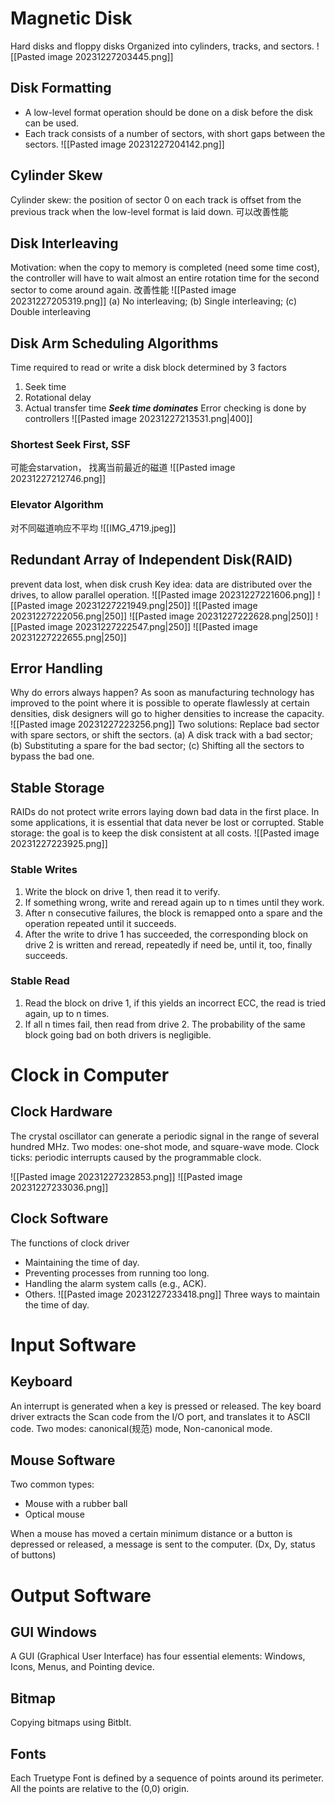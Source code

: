 # Magnetic Disk
Hard disks and floppy disks
Organized into cylinders, tracks, and sectors.
![[Pasted image 20231227203445.png]]
## Disk Formatting
- A low-level format operation should be done on a disk before the disk can be used.
- Each track consists of a number of sectors, with short gaps between the sectors.
![[Pasted image 20231227204142.png]]
## Cylinder Skew
Cylinder skew: the position of sector 0 on each track is offset from the previous track when the low-level format is laid down. 可以改善性能
## Disk Interleaving
Motivation: when the copy to memory is completed (need some time cost), the controller will have to wait almost an entire rotation time for the second sector to come around again.  改善性能
![[Pasted image 20231227205319.png]]
(a) No interleaving;          (b) Single interleaving;         (c) Double interleaving

## Disk Arm Scheduling Algorithms
Time required to read or write a disk block determined by 3 factors
1. Seek time
2. Rotational delay
3. Actual transfer time
***Seek time dominates***
Error checking is done by controllers
![[Pasted image 20231227213531.png|400]]
### Shortest Seek First, SSF
可能会starvation， 找离当前最近的磁道
![[Pasted image 20231227212746.png]]
### Elevator Algorithm
对不同磁道响应不平均
![[IMG_4719.jpeg]]

## Redundant Array of Independent Disk(RAID)
prevent data lost, when disk crush
Key idea: data are distributed over the drives, to allow parallel operation. 
![[Pasted image 20231227221606.png]]
![[Pasted image 20231227221949.png|250]]
![[Pasted image 20231227222056.png|250]]
![[Pasted image 20231227222628.png|250]]
![[Pasted image 20231227222547.png|250]]
![[Pasted image 20231227222655.png|250]]

## Error Handling
Why do errors always happen?
As soon as manufacturing technology has improved to the point where it is possible to operate flawlessly at certain densities, disk designers will go to higher densities to increase the capacity.
![[Pasted image 20231227223256.png]]
Two solutions: Replace bad sector with spare sectors, or shift the sectors. 
(a) A disk track with a bad sector;  
(b) Substituting a spare for the bad sector; 
(c) Shifting all the sectors to bypass the bad one.

## Stable Storage 
RAIDs  do not protect write errors laying down bad data in the first place.
In some applications, it is essential that data never be lost or corrupted.
Stable storage: the goal is to keep the disk consistent at all costs.
![[Pasted image 20231227223925.png]]
### Stable Writes
1. Write the block on drive 1, then read it to verify. 
2. If something wrong, write and reread again up to n times until they work. 
3. After n consecutive failures, the block is remapped onto a spare and the operation repeated until it succeeds.
4. After the write to drive 1 has succeeded, the corresponding block on drive 2 is written and reread, repeatedly if need be, until it, too, finally succeeds.

### Stable Read
1. Read the block on drive 1, if this yields an incorrect ECC, the read is tried again, up to n times. 
2. If all n times fail, then read from drive 2. 
The probability of the same block going bad on both drivers is negligible.

# Clock in Computer
## Clock Hardware
 The crystal oscillator can generate a periodic signal in the range of several hundred MHz. 
 Two modes: one-shot mode, and square-wave mode.
 Clock ticks: periodic interrupts caused by the programmable clock.

![[Pasted image 20231227232853.png]]
![[Pasted image 20231227233036.png]]

## Clock Software
The functions of clock driver
- Maintaining the time of day.
- Preventing processes from running too long.
- Handling the alarm system calls (e.g., ACK).
- Others.
![[Pasted image 20231227233418.png]]
Three ways to maintain the time of day.
# Input Software
## Keyboard
An interrupt is generated when a key is pressed or released. 
The key board driver extracts the Scan code from the I/O port, and translates it to ASCII code.
Two modes: canonical(规范) mode, Non-canonical mode.
## Mouse Software
Two common types: 
- Mouse with a rubber ball
- Optical mouse 

When a mouse has moved a certain minimum distance or a button is depressed or released, a message is sent to the computer. (Dx, Dy, status of buttons)

# Output Software
## GUI Windows
A  GUI (Graphical User Interface) has four essential elements:  Windows, Icons, Menus, and Pointing device.
## Bitmap
Copying bitmaps using Bitblt. 
## Fonts
Each Truetype Font is defined by a sequence of points around its perimeter. All the points are relative to the (0,0) origin.






